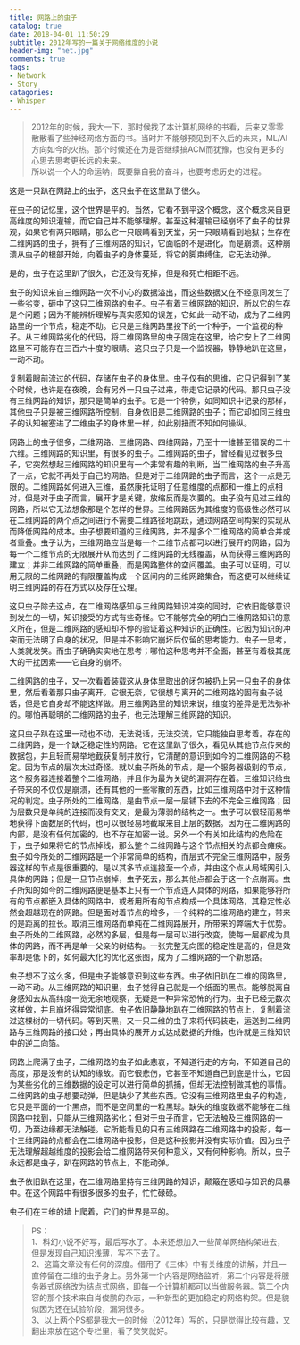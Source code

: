 ```yaml
---
title: 网路上的虫子
catalog: true
date: 2018-04-01 11:50:29
subtitle: 2012年写的一篇关于网络维度的小说
header-img: "net.jpg"
comments: true
tags: 
- Network
- Story
catagories:
- Whisper
---
```


> 2012年的时候，我大一下，那时候找了本计算机网络的书看，后来又零零散散看了些神经网络方面的书。当时并不能够预见到不久后的未来，ML/AI方向如今的火热。那个时候还在为是否继续搞ACM而犹豫，也没有更多的心思去思考更长远的未来。  
> 所以说一个人的命运呐，既要靠自我的奋斗，也要考虑历史的进程。


这是一只趴在网路上的虫子，这只虫子在这里趴了很久。

在虫子的记忆里，这个世界是平的。当然，它看不到平这个概念，这个概念来自更高维度的知识灌输，而它自己并不能够理解。甚至这种灌输已经崩坏了虫子的世界观，如果它有两只眼睛，那么它一只眼睛看到天堂，另一只眼睛看到地狱；生存在二维网路的虫子，拥有了三维网路的知识，它面临的不是进化，而是崩溃。这种崩溃从虫子的根部开始，向着虫子的身体蔓延，将它的脚束缚住，它无法动弹。

是的，虫子在这里趴了很久，它还没有死掉，但是和死亡相距不远。

虫子的知识来自三维网路一次不小心的数据溢出，而这些数据又在不经意间发生了一些劣变，砸中了这只二维网路的虫子。虫子有着三维网路的知识，所以它的生存是个问题；因为不能辨析理解与真实感知的误差，它如此一动不动，成为了二维网路里的一个节点，稳定不动。它只是三维网路里投下的一个种子，一个监视的种子。从三维网路劣化的代码，将二维网路里的虫子固定在这里，给它安上了二维网路里不可能存在三百六十度的眼睛。这只虫子只是一个监视器，静静地趴在这里，一动不动。

复制着眼前流过的代码，存储在虫子的身体里。虫子仅有的思维，它只记得到了某个时候，也许是在夜晚，会有另外一只虫子过来，带走它记录的代码。那只虫子没有三维网路的知识，那只是简单的虫子。它是一个特例，如同知识中记录的那样，其他虫子只是被三维网路所控制，自身依旧是二维网路的虫子；而它却如同三维虫子的认知被塞进了二维虫子的身体里一样，如此别扭而不知如何操纵。

网路上的虫子很多，二维网路、三维网路、四维网路，乃至十一维甚至错误的二十六维。三维网路的知识里，有很多的虫子。二维网路的虫子，曾经看见过很多虫子，它突然想起三维网路的知识里有一个非常有趣的判断，当二维网路的虫子升高了一点，它就不再处于自己的网路。但是对于二维网路的虫子而言，这个一点是无限的。二维网路如何进入三维，虽然康托证明了任意维度的点都和一维上的点相对，但是对于虫子而言，展开才是关键，放缩反而是次要的。虫子没有见过三维的网路，所以它无法想象那是个怎样的世界。三维网路因为其维度的高级性必然可以在二维网路的两个点之间进行不需要二维路径地跳跃，通过网路空间构架的实现从而降低网路的成本。虫子想要知道的三维网路，并不是多个二维网路的简单合并或者重叠。虫子认为，三维网路应当是每一个二维节点都可以进行展开的网路，因为每一个二维节点的无限展开从而达到了二维网路的无线覆盖，从而获得三维网路的建立；并非二维网路的简单重叠，而是网路整体的空间覆盖。虫子可以证明，可以用无限的二维网路的有限覆盖构成一个区间内的三维网路集合，而这便可以继续证明三维网路的存在方式以及存在公理。

这只虫子除去这点，在二维网路感知与三维网路知识冲突的同时，它依旧能够意识到发生的一切，知识接受的方式有些奇怪。它不能够完全的明白三维网路知识的意义所在，但是二维网路的感知却不停的验证着这种知识的正确性。它因为知识的冲突而无法明了自身的状况，但是并不影响它崩坏后仅留的思考能力。虫子一思考，人类就发笑。而虫子确确实实地在思考；哪怕这种思考并不全面，甚至有着极其庞大的干扰因素——它自身的崩坏。

二维网路的虫子，又一次看着装载这从身体里取出的闭包被扔上另一只虫子的身体里，然后看着那只虫子离开。它很无奈，它很想与离开的二维网路的固有虫子说话，但是它自身却不能这样做。用三维网路里的知识来说，维度的差异是无法弥补的。哪怕再聪明的二维网路的虫子，也无法理解三维网路的知识。

这只虫子趴在这里一动也不动，无法说话，无法交流，它只能独自思考着。存在的二维网路，是一个缺乏稳定性的网路。它在这里趴了很久，看见从其他节点传来的数据包，并且轻而易举地截获复制并放行，它清醒的意识到如今的二维网路的不稳定。因为节点的层次太过奇怪。就以虫子所处的节点，是一个服务器级别的节点，这个服务器连接着整个二维网路，并且作为最为关键的漏洞存在着。三维知识给虫子带来的不仅仅是崩溃，还有其他的一些零散的东西，比如三维网路中对于这种情况的判定。虫子所处的二维网路，是由节点一层一层铺下去的不完全三维网路；因为层数只是单纯的连接而没有交叉，是最为薄弱的结构之一。虫子可以很轻而易举地获得下面数层的代码，也可以很轻易地截取来自上层的数据。因为在二维网路的内部，是没有任何加密的，也不存在加密一说。另外一个有关如此结构的危险在于，虫子如果将它的节点掉线，那么整个二维网路与这个节点相关的点都会瘫痪。虫子如今所处的二维网路是一个非常简单的结构，而层式不完全三维网路中，服务器这样的节点是很重要的。是以其多节点连接至一个点，并由这个点从局域网引入具体的网路；但是一旦节点崩掉，虫子死去，那么其他点都会于这一个点崩离。虫子所知的如今的二维网路便是基本上只有一个节点连入具体的网路，如果能够将所有的节点都嵌入具体的网路中，或者用所有的节点构成一个具体网路，其稳定性必然会超越现在的网路。但是面对着节点的增多，一个纯粹的二维网路的建立，带来的是距离的拉长。取消三维网路而单纯在二维网路展开，所带来的弊端大于优势。虫子所处的二维网路，必然的多层，但是每一层可以进行改变，使每一层都成为具体的网路，而不再是单一父亲的树结构。一张完整无向图的稳定性是高的，但是效率却是低下的，如何最大化的优化这张图，成为了二维网路的一个新思路。

虫子想不了这么多，但是虫子能够意识到这些东西。虫子依旧趴在二维的网路里，一动不动。从三维网路的知识里，虫子觉得自己就是一个纸面的黑点。能够脱离自身感知去从高纬度一览无余地观察，无疑是一种异常恐怖的行为。虫子已经无数次这样做，并且崩坏得异常彻底。虫子依旧静静地趴在二维网路的节点上，复制着流过这棵树的一切代码。等到天黑，又一只二维的虫子来将代码装走，运送到二维网路与三维网路的接口处；再由具体的展开方式达成数据的升维，也许就是三维知识中的逆二向箔。

网路上爬满了虫子，二维网路的虫子如此悲哀，不知道行走的方向，不知道自己的高度，那是没有的认知的缘故。而它很悲伤，它甚至不知道自己到底是什么，它因为某些劣化的三维数据的设定可以进行简单的抓捕，但却无法控制做其他的事情。二维网路的虫子想要动弹，但是缺少了某些东西。它没有三维网路里虫子的构造，它只是平面的一个黑点，而不是空间里的一粒黑球。缺失的维度数据不能够在二维网路中找到，只能从三维网路劣化；但对于虫子而言，它无法触及三维网路的一切，乃至边缘都无法触碰。它所能看见的只有三维网路在二维网路中的投影，每一个三维网路的点都会在二维网路中投影，但是这种投影并没有实际价值。因为虫子无法理解超越维度的投影会给二维网路带来何种意义，又有何种影响。所以，虫子永远都是虫子，趴在网路的节点上，不能动弹。

虫子依旧趴在这里，在二维网路里持有三维网路的知识，颠簸在感知与知识的风暴中。在这个网路中有很多很多的虫子，忙忙碌碌。

虫子们在三维的墙上爬着，它们的世界是平的。



> PS：  
> 1、科幻小说不好写，最后写水了。本来还想加入一些简单网络构架进去，但是发现自己知识浅薄，写不下去了。  
> 2、这篇文章没有任何的深度。借用了《三体》中有关维度的讲解，并且一直停留在二维的虫子身上。另外第一个内容是网络监听，第二个内容是将服务器式网络改为结点式网络，即每一个计算机都可以当做服务器。第二个内容的那个技术来自肖俊鹏的杂志，一种新型的更加稳定的网络构架。但是貌似因为还在试验阶段，漏洞很多。  
> 3、以上两个PS都是我大一的时候（2012年）写的，只是觉得比较有趣，又翻出来放在这个专栏里，看了笑笑就好。
